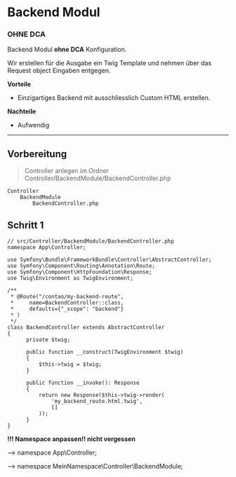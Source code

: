 # Backend Modul

### OHNE DCA

Backend Modul **ohne DCA** Konfiguration.

Wir erstellen für die Ausgabe ein Twig Template
und nehmen über das Request object Eingaben entgegen.



**Vorteile** 
- Einzigartiges Backend mit ausschliesslich Custom HTML erstellen.


**Nachteile**
- Aufwendig

---

## Vorbereitung

> Controller anlegen im Ordner Controller/BackendModule/BackendController.php

    Controller
        BackendModule
            BackendController.php


## Schritt 1



    // src/Controller/BackendModule/BackendController.php
    namespace App\Controller;
    
    use Symfony\Bundle\FrameworkBundle\Controller\AbstractController;
    use Symfony\Component\Routing\Annotation\Route;
    use Symfony\Component\HttpFoundation\Response;
    use Twig\Environment as TwigEnvironment;

    /**
     * @Route("/contao/my-backend-route",
     *     name=BackendController::class,
     *     defaults={"_scope": "backend"}
     * )
     */
    class BackendController extends AbstractController
    {
          private $twig;
        
          public function __construct(TwigEnvironment $twig)
          {
              $this->twig = $twig;
          }
    
          public function __invoke(): Response
          {
              return new Response($this->twig->render(
                  'my_backend_route.html.twig', 
                  []
              ));
          }
    }


**!!! Namespace anpassen!! nicht vergessen**

--> namespace App\Controller;

--> namespace MeinNamespace\Controller\BackendModule;